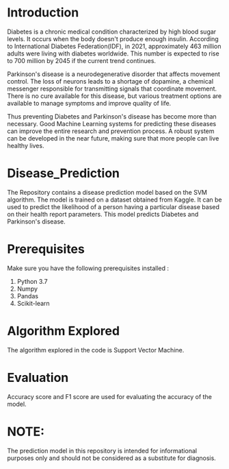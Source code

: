 # Introduction
Diabetes is a chronic medical condition characterized by high blood sugar levels. It occurs when the body doesn't produce enough insulin.
According to International Diabetes Federation(IDF), in 2021, approximately 463 million adults were living with diabetes worldwide. This number is expected to rise to 700 million by 2045 if the current trend continues. 

Parkinson's disease is a neurodegenerative disorder that affects movement control. The loss of neurons leads to a shortage of dopamine, a chemical messenger responsible for transmitting signals that coordinate movement. There is no cure available for this disease, but various treatment options are available to manage symptoms and improve quality of life.

Thus preventing Diabetes and Parkinson's disease has become more than necessary. Good Machine Learning systems for predicting these diseases can improve the entire research and prevention process. A robust system can be developed in the near future, making sure that more people can live healthy lives.

# Disease_Prediction
The Repository contains a disease prediction model based on the SVM algorithm. The model is trained on a dataset obtained from Kaggle. It can be used to predict the likelihood of a person having a particular disease based on their health report parameters.
This model predicts Diabetes and Parkinson's disease.

# Prerequisites
Make sure you have the following prerequisites installed :
  1. Python 3.7
  2. Numpy
  3. Pandas
  4. Scikit-learn

# Algorithm Explored
The algorithm explored in the code is Support Vector Machine.

# Evaluation
Accuracy score and F1 score are used for evaluating the accuracy of the model.

# NOTE: 
The prediction model in this repository is intended for informational purposes only and should not be considered as a substitute for diagnosis.
